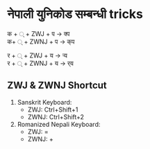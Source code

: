 # नेपाली युनिकोड सम्बन्धी tricks
क + ् + ZWJ + प -> क्प </br>
क+ ् + ZWNJ + प -> क्‌प </br>

र + ् + ZWJ + य -> र्‍य </br>
र + ् + ZWNJ + य -> र्‌य </br>

## ZWJ & ZWNJ Shortcut
1. Sanskrit Keyboard: </br>
    - ZWJ: Ctrl+Shift+1 </br>
    - ZWNJ: Ctrl+Shift+2 </br>
2. Romanized Nepali Keyboard:
    - ZWJ: =
    - ZWNJ: +
